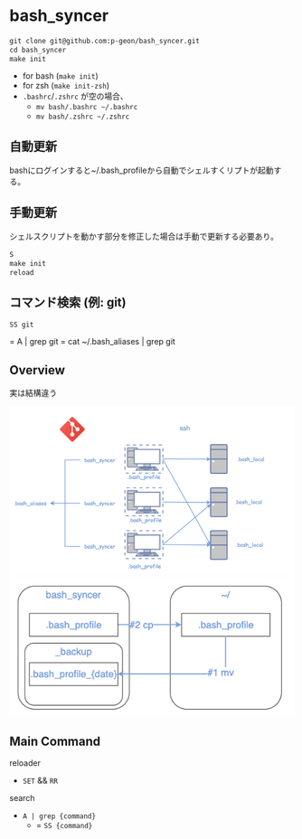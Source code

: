 # bash_syncer

```
git clone git@github.com:p-geon/bash_syncer.git
cd bash_syncer
make init
```

- for bash (`make init`)
- for zsh (`make init-zsh`)
- `.bashrc`/`.zshrc` が空の場合、
  - `mv bash/.bashrc ~/.bashrc`
  - `mv bash/.zshrc ~/.zshrc`

## 自動更新

bashにログインすると~/.bash_profileから自動でシェルすくリプトが起動する。

## 手動更新

シェルスクリプトを動かす部分を修正した場合は手動で更新する必要あり。

```
S 
make init
reload
```

## コマンド検索 (例: git)

```
SS git
```

= A | grep git
= cat ~/.bash_aliases | grep git

## Overview

実は結構違う

<img src="img/overview.png">

<img src="img/flow.png">

## Main Command

reloader

- `SET` && `RR`

search

- `A | grep {command}`
    - = `SS {command}`

